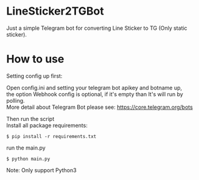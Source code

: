 # LineSticker2TGBot

Just a simple Telegram bot for converting Line Sticker to TG (Only static sticker).

# How to use

Setting config up first:

Open config.ini and setting your telegram bot apikey and botname up,  
the option Webhook config is optional, if it's empty than It's will run by polling.  
More detail about Telegram Bot please see: https://core.telegram.org/bots

Then run the script  
Install all package requirements:
```shell
$ pip install -r requirements.txt
```
run the main.py
```shell
$ python main.py
```
Note: Only support Python3
